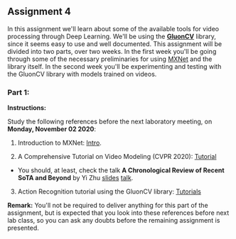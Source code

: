 
## Assignment 4

In this assignment we'll learn about some of the available tools for video processing through Deep Learning.
We'll be using the [**GluonCV**](https://cv.gluon.ai/) library, since it seems easy to use and well documented.
This assignment will be divided into two parts, over two weeks. In the first week you'll be going through some of the necessary
preliminaries for using [MXNet](https://mxnet.apache.org/versions/1.7.0/) and the library itself. In the second week you'll be
experimenting and testing with the GluonCV library with models trained on videos.

### Part 1:

**Instructions:**

Study the following references before the next laboratory meeting, on **Monday, November 02 2020**:

1. Introduction to MXNet: [Intro](https://mxnet.apache.org/versions/1.7.0/api/python/docs/tutorials/getting-started/crash-course/index.html).

2. A Comprehensive Tutorial on Video Modeling (CVPR 2020): [Tutorial](https://bryanyzhu.github.io/videomodeling.github.io/)
  * You should, at least, check the talk **A Chronological Review of Recent SoTA and Beyond**  by Yi Zhu [slides](https://bryanyzhu.github.io/videomodeling.github.io/slide/talk2_gluoncv_video_slide.pdf) [talk](https://youtu.be/Vox_ZnabryQ).

3. Action Recognition tutorial using the GluonCV library: [Tutorials](https://cv.gluon.ai/tutorials/index.html#action-recognition)

**Remark:** You'll not be required to deliver anything for this part of the assignment, but is expected that you look into these references
before next lab class, so you can ask any doubts before the remaining assignment is presented.

<!-- ### Instructions:

0. If you're using Google Colab, you just need to have a google account and an associated Google Drive. In case you're choosing to work locally in your machine you must set Anaconda or a `venv` virtual environment, and install the necessary libraries.

1. Create a folder in your Google Drive or in your machine's workspace. Copy to your drive folder or download the following notebook:

 [**Assignment 3 - notebook**](https://colab.research.google.com/drive/1YiU52v3tVKA4FUypMXVc0ShtsoDD4E5o?usp=sharing)

2. Follow the instructions in the notebook for completing the assignment.

3. You can build auxiliary `.py` scripts and call them from your notebook, for organizational purposes.

### Submission for IMPA students

The assignment is due on **Friday, October 16 2020** at 11:59pm (GMT-3).

IMPA students that are regularly enrolled in the program should send their assignments before the due date to <yukimura@impa.br> with a copy to <lvelho@impa.br>. Late delivers will be consider subject to a lower score.

The submission email should be sent with the subject **"Assignment 3 - [first-name] - [last-name]"**. The assignment can be structured and sent in two ways:
* If your whole solution is implemented in the same notebook as the one provided for the assignment, then you can send just the `.ipynb` file as the solution.
* If parts of your implementation were done in auxiliary `.py` scripts, then you must send both the final notebook and the scripts inside a `.zip` file.

The organization of the code will also be considered in the evaluation.

#### For remaining students:

For students that are enrolled as "Aluno de Curso Livre" you must not send your assignment to us, since we'll not be able to evaluate them due to the large number of students and lack of resources from our side.

For students following the course on this modality, we recall that all assignments will be corrected/solved during the Lab classes. Therefore, students must evaluate themselves by comparing our corrections with their solutions. Students taking the writing exam at the end of the semester will be expected to have solved all the assignments.

### References:

* [Slides](https://slides.com/danielyukimura/deck-493038): Introduction to PyTorch class.
* [Slides](https://slides.com/danielyukimura/deep-video): Deep Video class. -->
